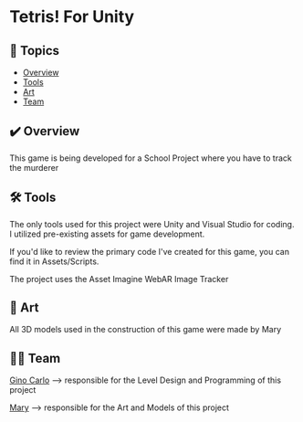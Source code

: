 # Tetris! For Unity

## 📌 Topics

- [Overview](#visao-geral)
- [Tools](#ferramentas)
- [Art](#artes)
- [Team](#colaboradores)

<a name="visao-geral"></a>
## ✔️ Overview   
This game is being developed for a School Project where you have to track the murderer

<a name="ferramentas"></a>
## 🛠 Tools
The only tools used for this project were Unity and Visual Studio for coding. I utilized pre-existing assets for game development.

If you'd like to review the primary code I've created for this game, you can find it in Assets/Scripts.

The project uses the Asset Imagine WebAR Image Tracker

<a name="artes"></a>
## 🎨 Art
All 3D models used in the construction of this game were made by Mary

<a name="colaboradores"></a>
## 👨‍💻 Team
[Gino Carlo](https://ginocarlo01.itch.io/)
--> responsible for the Level Design and Programming of this project

[Mary](https://github.com/MaryOgino7)
--> responsible for the Art and Models of this project
